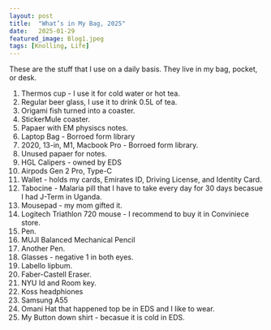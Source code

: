 ```yaml
---
layout: post
title:  "What’s in My Bag, 2025"
date:   2025-01-29
featured_image: Blog1.jpeg
tags: [Knolling, Life]
---
```

These are the stuff that I use on a daily basis. They live in my bag, pocket, or desk.

1. Thermos cup - I use it for cold water or hot tea.
2. Regular beer glass, I use it to drink 0.5L of tea.
3. Origami fish turned into a coaster.
4. StickerMule coaster.
5. Papaer with EM physiscs notes.
6. Laptop Bag - Borroed form library
7. 2020, 13-in, M1, Macbook Pro - Borroed form library.
8. Unused papaer for notes.
9. HGL Calipers - owned by EDS
10. Airpods Gen 2 Pro, Type-C
11. Wallet - holds my cards, Emirates ID, Driving License, and Identity Card.
12. Tabocine - Malaria pill that I have to take every day for 30 days becasue I had J-Term in Uganda.
13. Mousepad - my mom gifted it.
14. Logitech Triathlon 720 mouse - I recommend to buy it in Conviniece store.
15. Pen.
16. MUJI Balanced Mechanical Pencil
17. Another Pen.
18. Glasses - negative 1 in both eyes.
19. Labello lipbum.
20. Faber-Castell Eraser.
21. NYU Id and Room key.
22. Koss headphiones
23. Samsung A55 
24. Omani Hat that happened top be in EDS and I like to wear.
25. My Button down shirt - becasue it is cold in EDS.